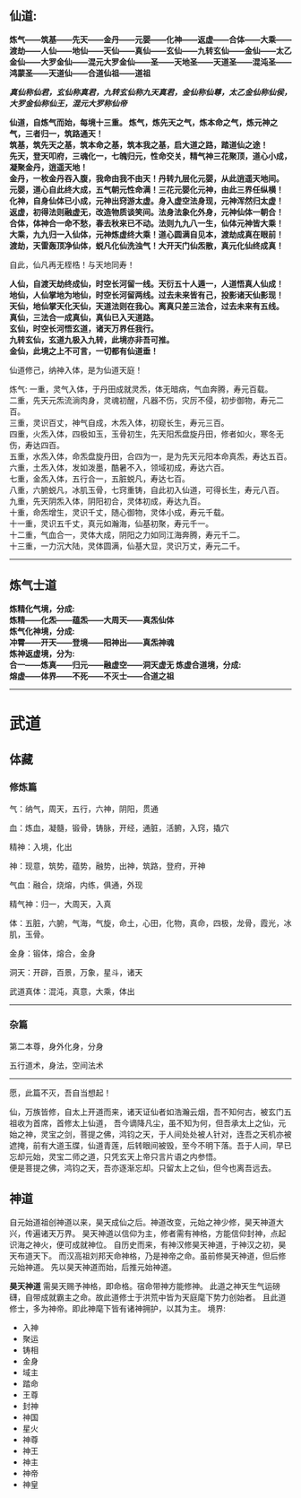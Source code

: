 ## 仙道:
**炼气——筑基——先天——金丹——元婴——化神——返虚——合体——大乘——渡劫——人仙——地仙——天仙——真仙——玄仙——九转玄仙——金仙——太乙金仙——大罗金仙——混元大罗金仙——圣——天地圣——天道圣——混沌圣——鸿蒙圣——天道仙——合道仙祖——道祖**


___真仙称仙君，玄仙称真君，九转玄仙称九天真君，金仙称仙尊，太乙金仙称仙侯，大罗金仙称仙王，混元大罗称仙帝___

**仙道，自炼气而始，每境十三重。
炼气，炼先天之气，炼本命之气，炼元神之气，三者归一，筑路通天！  
筑基，筑先天之基，筑本命之基，筑本我之基，启大道之路，踏道仙之途！  
先天，登天叩府，三魂化一，七魄归元，性命交关，精气神三花聚顶，道心小成，凝聚金丹，逍遥天地！  
金丹，一枚金丹吞入腹，我命由我不由天！丹转九层化元婴，从此逍遥天地间。  
元婴，道心自此终大成，五气朝元性命满！三花元婴化元神，由此三界任纵横！  
化神，自身仙体已小成，元神出窍游太虚。身入虚空法身现，元神浑然归太虚！  
返虚，初得法则融虚无，改造物质谈笑间。法身法象化外身，元神仙体一朝合！  
合体，体神合一命不愁，春去秋来已不动。法则九九八一生，仙体元神皆大乘！  
大乘，九九归一入仙体，元神炼虚终大乘！道心圆满自见本，渡劫成真在眼前！  
渡劫，天雷轰顶净仙体，蜕凡化仙洗浊气！大开天门仙炁散，真元化仙终成真！**

自此，仙凡再无桎梏！与天地同寿！

**人仙，自渡天劫终成仙，时空长河留一线。天衍五十人遁一，人道悟真人仙成！  
地仙，人仙掌地为地仙，时空长河留两线。过去未来皆有己，投影诸天仙影现！  
天仙，地仙掌天化天仙，天道法则在我心。离真只差三法合，过去未来有五线。  
真仙，三法合一成真仙，真仙已入天道路。  
玄仙，时空长河悟玄道，诸天万界任我行。  
九转玄仙，玄道九极入九转，此境亦非吾可推。  
金仙，此境之上不可言，一切都有仙道垂！**

仙道修己，纳神入体，是为仙道天庭！

炼气:
一重，灵气入体，于丹田成就灵炁，体无暗病，气血奔腾，寿元百载。  
二重，先天元炁流淌肉身，灵魂初醒，凡器不伤，灾厉不侵，初步御物，寿元二百。  
三重，灵识百丈，神气自成，木炁入体，初窥长生，寿元三百。  
四重，火炁入体，四极如玉，玉骨初生，先天阳炁盘旋丹田，修者如火，寒冬无伤，寿达四百。  
五重，水炁入体，命炁盘旋丹田，合四为一，是为先天元阳本命真炁，寿达五百。  
六重，土炁入体，发如泼墨，酷暑不入，领域初成，寿达六百。  
七重，金炁入体，五行合一，五脏蜕凡，寿达七百。  
八重，六腑蜕凡，冰肌玉骨，七窍重铸，自此初入仙道，可得长生，寿元八百。  
九重，先天阴炁入体，阴阳初合，灵体初成，寿达九百。  
十重，命炁增生，灵识千丈，随心御物，灵体小成，寿元千载。  
十一重，灵识五千丈，真元如瀚海，仙基初聚，寿元千一。  
十二重，气血合一，灵体大成，阴阳之力如同江海奔腾，寿元千二。  
十三重，一力沉大陆，灵体圆满，仙基大显，灵识万丈，寿元二千。  

---
## 炼气士道
**炼精化气境，分成:  
炼精——化炁——蕴炁——大周天——真炁仙体  
炼气化神境，分成:  
冲霄——开天——登境——阳神出——真炁神魂  
炼神返虚境，分为:  
合一——炼真——归元——融虚空——洞天虚无
炼虚合道境，分成:  
熔虚——体界——不死——不灭士——合道之祖**

---
# 武道

## 体藏

### 修炼篇

气：纳气，周天，五行，六神，阴阳，贯通

血：炼血，凝髓，锻骨，铸脉，开经，通脏，活腑，入窍，撬穴

精神：入境，化出

神：现意，筑势，蕴势，融势，出神，筑路，登府，开神

气血：融合，烧熔，内练，俱通，外现

精气神：归一，大周天，入真

体：五脏，六腑，气海，气旋，命土，心田，化物，真命，四极，龙骨，霞光，冰肌，玉骨。

金身：锻体，熔合，金身

洞天：开辟，百景，万象，星斗，诸天

武道真体：混沌，真意，大乘，体出

---

### 杂篇

第二本尊，身外化身，分身

五行道术，身法，空间法术






---
愿，此篇不灭，吾自当想起！

仙，万族皆修，自太上开道而来，诸天证仙者如浩瀚云烟，吾不知何古，被玄门五祖收为首席，首修太上仙道，
吾今谪降凡尘，虽不知为何，但吾承太上之仙，元始之神，灵宝之剑，菩提之佛，鸿钧之天，于人间处处被人针对，连吾之天机亦被遮掩，前有大道玉牒，仙道青莲，后转眼间被毁，至今不明下落。吾于人间，早已忘却元始，灵宝二师之道，只凭玄天上帝只言片语之内参悟。  
便是菩提之佛，鸿钧之天，吾亦逐渐忘却。只留太上之仙，但今也离吾远去。  

## 神道

自元始道祖创神道以来，昊天成仙之后。神道改变，元始之神少修，昊天神道大兴，传遍诸天万界。
昊天神道以信仰为主，修者需有神格，方能信仰封神，点起识海之神火，便可成就神位。
自历史而来，有神汉修昊天神道，于神汉之初，昊天布道天下。
而汉高祖刘邦天命神格，乃是神帝之命。虽前修昊天神道，但后修元始神道。
先以昊天神道而始，后推元始神道。

**昊天神道**
需昊天赐予神格，即命格。宿命带神方能修神。
此道之神天生气运磅礴，自带成就霸主之命。故此道修士于洪荒中皆为天庭麾下势力创始者。
且此道修士，多为神帝。即此神麾下皆有诸神拥护，以其为主。
境界:
  - 入神
  - 聚运
  - 铸相
  - 金身
  - 域主
  - 踏命
  - 王尊
  - 封神
  - 神国
  - 星火
  - 神尊
  - 神王
  - 神主
  - 神帝
  - 神皇